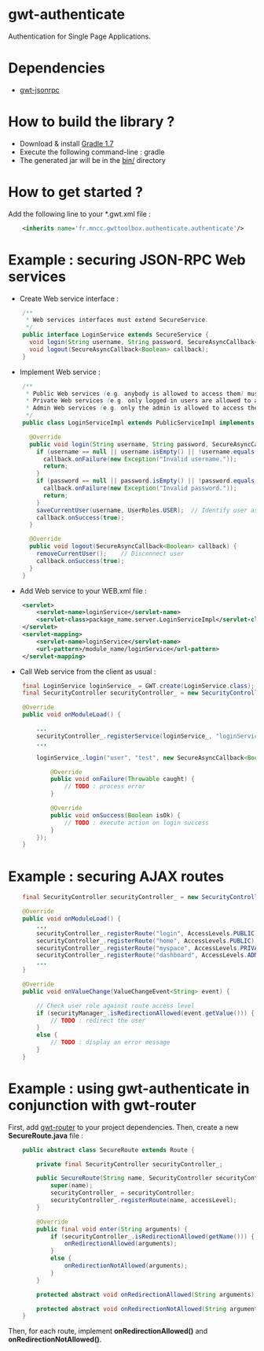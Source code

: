 gwt-authenticate
================

Authentication for Single Page Applications.

Dependencies
============

* [gwt-jsonrpc](https://github.com/MNCC/gwt-jsonrpc)

How to build the library ?
==========================

* Download & install [Gradle 1.7](http://www.gradle.org/)
* Execute the following command-line : gradle
* The generated jar will be in the [bin/](https://github.com/MNCC/gwt-authenticate/tree/master/bin) directory

How to get started ?
====================

Add the following line to your *.gwt.xml file :

```xml
	<inherits name='fr.mncc.gwttoolbox.authenticate.authenticate'/>
```

Example : securing JSON-RPC Web services
========================================

* Create Web service interface :

```java
    /**
     * Web services interfaces must extend SecureService.
     */
    public interface LoginService extends SecureService {
      void login(String username, String password, SecureAsyncCallback<Boolean> callback);
      void logout(SecureAsyncCallback<Boolean> callback);
    }
```

* Implement Web service :

```java
    /**
     * Public Web services (e.g. anybody is allowed to access them) must extend PublicServiceImpl.
     * Private Web services (e.g. only logged-in users are allowed to access them) must extend PrivateServiceImpl.
     * Admin Web services (e.g. only the admin is allowed to access them) must extend AdminServiceImpl.
     */
    public class LoginServiceImpl extends PublicServiceImpl implements LoginService {

      @Override
      public void login(String username, String password, SecureAsyncCallback<Boolean> callback) {
        if (username == null || username.isEmpty() || !username.equals("user")) {
          callback.onFailure(new Exception("Invalid username."));
          return;
        }
        if (password == null || password.isEmpty() || !password.equals("test")) {
          callback.onFailure(new Exception("Invalid password."));
          return;
        }
        saveCurrentUser(username, UserRoles.USER);  // Identify user as logged-in
        callback.onSuccess(true);
      }

      @Override
      public void logout(SecureAsyncCallback<Boolean> callback) {
        removeCurrentUser();    // Disconnect user
        callback.onSuccess(true);
      }
    }
```

* Add Web service to your WEB.xml file :

```xml
    <servlet>
        <servlet-name>loginService</servlet-name>
        <servlet-class>package_name.server.LoginServiceImpl</servlet-class>
    </servlet>
    <servlet-mapping>
        <servlet-name>loginService</servlet-name>
        <url-pattern>/module_name/loginService</url-pattern>
    </servlet-mapping>
```

* Call Web service from the client as usual :

```java
    final LoginService loginService_ = GWT.create(LoginService.class);
    final SecurityController securityController_ = new SecurityController();

    @Override
    public void onModuleLoad() {

        ...
        securityController_.registerService(loginService_, "loginService");
        ...

        loginService_.login("user", "test", new SecureAsyncCallback<Boolean>() {

            @Override
            public void onFailure(Throwable caught) {
                // TODO : process error
            }

            @Override
            public void onSuccess(Boolean isOk) {
                // TODO : execute action on login success
            }
        });
    }
```

Example : securing AJAX routes
==============================

```java
    final SecurityController securityController_ = new SecurityController();

    @Override
    public void onModuleLoad() {
        ...
        securityController_.registerRoute("login", AccessLevels.PUBLIC);
        securityController_.registerRoute("home", AccessLevels.PUBLIC);
        securityController_.registerRoute("myspace", AccessLevels.PRIVATE);
        securityController_.registerRoute("dashboard", AccessLevels.ADMIN);
        ...
    }

    @Override
    public void onValueChange(ValueChangeEvent<String> event) {

        // Check user role against route access level
        if (securityManager_.isRedirectionAllowed(event.getValue())) {
            // TODO : redirect the user
        }
        else {
            // TODO : display an error message
        }
    }
```

Example : using gwt-authenticate in conjunction with gwt-router
===============================================================

First, add [gwt-router](https://github.com/MNCC/gwt-router) to your project dependencies. Then, create a new
**SecureRoute.java** file :

```java
    public abstract class SecureRoute extends Route {

        private final SecurityController securityController_;

        public SecureRoute(String name, SecurityController securityController, int accessLevel) {
            super(name);
            securityController_ = securityController;
            securityController_.registerRoute(name, accessLevel);
        }

        @Override
        public final void enter(String arguments) {
            if (securityController_.isRedirectionAllowed(getName())) {
                onRedirectionAllowed(arguments);
            }
            else {
                onRedirectionNotAllowed(arguments);
            }
        }

        protected abstract void onRedirectionAllowed(String arguments);

        protected abstract void onRedirectionNotAllowed(String arguments);
    }
```

Then, for each route, implement **onRedirectionAllowed()** and **onRedirectionNotAllowed()**.
